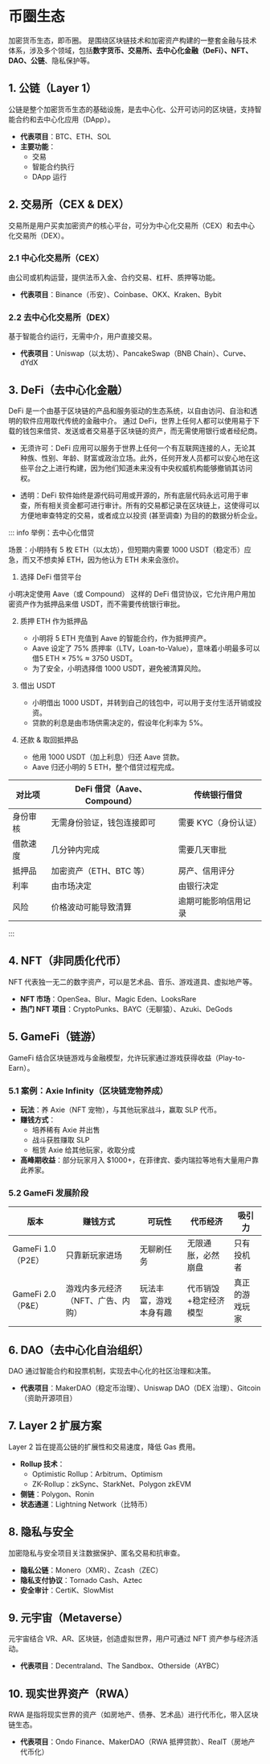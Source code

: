 # 币圈生态

加密货币生态，即币圈。 是围绕区块链技术和加密资产构建的一整套金融与技术体系，涉及多个领域，包括**数字货币、交易所、去中心化金融（DeFi）、NFT、DAO、公链**、隐私保护等。

## 1. 公链（Layer 1）

公链是整个加密货币生态的基础设施，是去中心化、公开可访问的区块链，支持智能合约和去中心化应用（DApp）。

- **代表项目**：BTC、ETH、SOL
- **主要功能**：
  - 交易
  - 智能合约执行
  - DApp 运行


## 2. 交易所（CEX & DEX）

交易所是用户买卖加密资产的核心平台，可分为中心化交易所（CEX）和去中心化交易所（DEX）。

### 2.1 中心化交易所（CEX）

由公司或机构运营，提供法币入金、合约交易、杠杆、质押等功能。

- **代表项目**：Binance（币安）、Coinbase、OKX、Kraken、Bybit

### 2.2 去中心化交易所（DEX）

基于智能合约运行，无需中介，用户直接交易。

- **代表项目**：Uniswap（以太坊）、PancakeSwap（BNB Chain）、Curve、dYdX



## 3. DeFi（去中心化金融）

DeFi 是一个由基于区块链的产品和服务驱动的生态系统，以自由访问、自治和透明的软件应用取代传统的金融中介。   通过 DeFi，世界上任何人都可以使用易于下载的钱包来借贷、发送或者交易基于区块链的资产，而无需使用银行或者经纪商。

- 无须许可：DeFi 应用可以服务于世界上任何一个有互联网连接的人，无论其种族、性别、年龄、财富或政治立场。此外，任何开发人员都可以安心地在这些平台之上进行构建，因为他们知道未来没有中央权威机构能够撤销其访问权。

- 透明：DeFi 软件始终是源代码可用或开源的，所有底层代码永远可用于审查，所有相关资金都可进行审计。所有的交易都记录在区块链上，这使得可以方便地审查特定的交易，或者成立以投资 (甚至调查) 为目的的数据分析企业。

::: info 举例：去中心化借贷

场景：小明持有 5 枚 ETH（以太坊），但短期内需要 1000 USDT（稳定币）应急，而又不想卖掉 ETH，因为他认为 ETH 未来会涨价。

1. 选择 DeFi 借贷平台

小明决定使用 Aave（或 Compound） 这样的 DeFi 借贷协议，它允许用户用加密资产作为抵押品来借 USDT，而不需要传统银行审批。

2. 质押 ETH 作为抵押品
	- 小明将 5 ETH 充值到 Aave 的智能合约，作为抵押资产。
	- Aave 设定了 75% 质押率（LTV，Loan-to-Value），意味着小明最多可以借5 ETH × 75% ≈ 3750 USDT。
	- 为了安全，小明选择借 1000 USDT，避免被清算风险。

3. 借出 USDT
	- 小明借出 1000 USDT，并转到自己的钱包中，可以用于支付生活开销或投资。
	- 贷款的利息是由市场供需决定的，假设年化利率为 5%。

4. 还款 & 取回抵押品
	- 他用 1000 USDT（加上利息）归还 Aave 贷款。
	- Aave 归还小明的 5 ETH，整个借贷过程完成。

| 对比项   | DeFi 借贷（Aave、Compound） | 传统银行借贷         |
| -------- | --------------------------- | -------------------- |
| 身份审核 | 无需身份验证，钱包连接即可  | 需要 KYC（身份认证） |
| 借款速度 | 几分钟内完成                | 需要几天审批         |
| 抵押品   | 加密资产（ETH、BTC 等）     | 房产、信用评分       |
| 利率     | 由市场决定                  | 由银行决定           |
| 风险     | 价格波动可能导致清算        | 逾期可能影响信用记录 |

:::
## 4. NFT（非同质化代币）

NFT 代表独一无二的数字资产，可以是艺术品、音乐、游戏道具、虚拟地产等。

- **NFT 市场**：OpenSea、Blur、Magic Eden、LooksRare
- **热门 NFT 项目**：CryptoPunks、BAYC（无聊猿）、Azuki、DeGods



## 5. GameFi（链游）

GameFi 结合区块链游戏与金融模型，允许玩家通过游戏获得收益（Play-to-Earn）。

### 5.1 案例：Axie Infinity（区块链宠物养成）

- **玩法**：养 Axie（NFT 宠物），与其他玩家战斗，赢取 SLP 代币。
- **赚钱方式**：
  - 培养稀有 Axie 并出售
  - 战斗获胜赚取 SLP
  - 租赁 Axie 给其他玩家，收取分成
- **高峰期收益**：部分玩家月入 $1000+，在菲律宾、委内瑞拉等地有大量用户靠此养家。

### 5.2 GameFi 发展阶段

| 版本              | 赚钱方式                          | 可玩性                 | 代币经济              | 吸引力         |
| ----------------- | --------------------------------- | ---------------------- | --------------------- | -------------- |
| GameFi 1.0（P2E） | 只靠新玩家进场                    | 无聊刷任务             | 无限通胀，必然崩盘    | 只有投机者     |
| GameFi 2.0（P&E） | 游戏内多元经济（NFT、广告、内购） | 玩法丰富，游戏本身有趣 | 代币销毁+稳定经济模型 | 真正的游戏玩家 |



## 6. DAO（去中心化自治组织）

DAO 通过智能合约和投票机制，实现去中心化的社区治理和决策。

- **代表项目**：MakerDAO（稳定币治理）、Uniswap DAO（DEX 治理）、Gitcoin（资助开源项目）



## 7. Layer 2 扩展方案

Layer 2 旨在提高公链的扩展性和交易速度，降低 Gas 费用。

- **Rollup 技术**：
  - Optimistic Rollup：Arbitrum、Optimism
  - ZK-Rollup：zkSync、StarkNet、Polygon zkEVM
- **侧链**：Polygon、Ronin
- **状态通道**：Lightning Network（比特币）



## 8. 隐私与安全

加密隐私与安全项目关注数据保护、匿名交易和抗审查。

- **隐私公链**：Monero（XMR）、Zcash（ZEC）
- **隐私支付协议**：Tornado Cash、Aztec
- **安全审计**：CertiK、SlowMist



## 9. 元宇宙（Metaverse）

元宇宙结合 VR、AR、区块链，创造虚拟世界，用户可通过 NFT 资产参与经济活动。

- **代表项目**：Decentraland、The Sandbox、Otherside（AYBC）



## 10. 现实世界资产（RWA）

RWA 是指将现实世界的资产（如房地产、债券、艺术品）进行代币化，带入区块链生态。

- **代表项目**：Ondo Finance、MakerDAO（RWA 抵押贷款）、RealT（房地产代币化）


